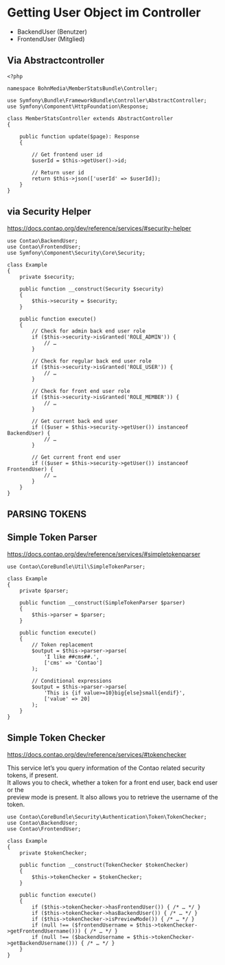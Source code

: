 # Getting User Object im Controller
- BackendUser (Benutzer)
- FrontendUser (Mitglied)

## Via Abstractcontroller

    <?php
    
    namespace BohnMedia\MemberStatsBundle\Controller;
    
    use Symfony\Bundle\FrameworkBundle\Controller\AbstractController;
    use Symfony\Component\HttpFoundation\Response;
    
    class MemberStatsController extends AbstractController
    {
    
        public function update($page): Response
        {    
        
            // Get frontend user id
            $userId = $this->getUser()->id;
    
            // Return user id
            return $this->json(['userId' => $userId]);
        }
    }

## via Security Helper

https://docs.contao.org/dev/reference/services/#security-helper

    use Contao\BackendUser;
    use Contao\FrontendUser;
    use Symfony\Component\Security\Core\Security;
    
    class Example
    {
        private $security;
    
        public function __construct(Security $security)
        {
            $this->security = $security;
        }
    
        public function execute()
        {
            // Check for admin back end user role
            if ($this->security->isGranted('ROLE_ADMIN')) {
                // …
            }
    
            // Check for regular back end user role
            if ($this->security->isGranted('ROLE_USER')) {
                // …
            }
    
            // Check for front end user role
            if ($this->security->isGranted('ROLE_MEMBER')) {
                // …
            }
    
            // Get current back end user
            if (($user = $this->security->getUser()) instanceof BackendUser) {
                // …
            }
    
            // Get current front end user
            if (($user = $this->security->getUser()) instanceof FrontendUser) {
                // …
            }
        }
    }

## PARSING TOKENS

## Simple Token Parser

https://docs.contao.org/dev/reference/services/#simpletokenparser

    use Contao\CoreBundle\Util\SimpleTokenParser;
    
    class Example
    {
        private $parser;
    
        public function __construct(SimpleTokenParser $parser)
        {
            $this->parser = $parser;
        }
    
        public function execute()
        {
            // Token replacement
            $output = $this->parser->parse(
                'I like ##cms##.',
                ['cms' => 'Contao']
            );
    
            // Conditional expressions
            $output = $this->parser->parse(
                'This is {if value>=10}big{else}small{endif}',
                ['value' => 20]
            );
        }
    }


## Simple Token Checker
https://docs.contao.org/dev/reference/services/#tokenchecker

This service let’s you query information of the Contao related security tokens, if present.  
 It allows you to check, whether a token for a front end user, back end user or the  
 preview mode is present. It also allows you to retrieve the username of the token.

    use Contao\CoreBundle\Security\Authentication\Token\TokenChecker;
    use Contao\BackendUser;
    use Contao\FrontendUser;
    
    class Example
    {
        private $tokenChecker;
    
        public function __construct(TokenChecker $tokenChecker)
        {
            $this->tokenChecker = $tokenChecker;
        }
    
        public function execute()
        {
            if ($this->tokenChecker->hasFrontendUser()) { /* … */ }
            if ($this->tokenChecker->hasBackendUser()) { /* … */ }
            if ($this->tokenChecker->isPreviewMode()) { /* … */ }
            if (null !== ($frontendUsername = $this->tokenChecker->getFrontendUsername())) { /* … */ }
            if (null !== ($backendUsername = $this->tokenChecker->getBackendUsername())) { /* … */ }
        }
    }